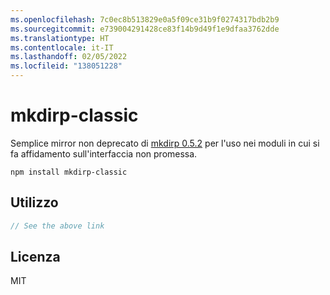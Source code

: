 ```yaml
---
ms.openlocfilehash: 7c0ec8b513829e0a5f09ce31b9f0274317bdb2b9
ms.sourcegitcommit: e739004291428ce83f14b9d49f1e9dfaa3762dde
ms.translationtype: HT
ms.contentlocale: it-IT
ms.lasthandoff: 02/05/2022
ms.locfileid: "138051228"
---
```

# <a name="mkdirp-classic"></a>mkdirp-classic

Semplice mirror non deprecato di [mkdirp 0.5.2](https://github.com/substack/node-mkdirp/tree/0.5.1) per l'uso nei moduli in cui si fa affidamento sull'interfaccia non promessa.

```
npm install mkdirp-classic
```

## <a name="usage"></a>Utilizzo

``` js
// See the above link
```

## <a name="license"></a>Licenza

MIT

